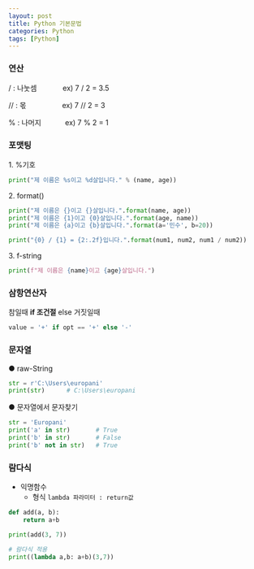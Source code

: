```yaml
---
layout: post
title: Python 기본문법
categories: Python
tags: [Python]
---
```


### 연산

/ : 나눗셈             ex) 7 / 2 = 3.5

// : 몫                  ex) 7 // 2 = 3

% : 나머지            ex) 7 % 2 = 1

### 포맷팅

1\. %기호

```python
print("제 이름은 %s이고 %d살입니다." % (name, age))
```

2\. format()

```python
print("제 이름은 {}이고 {}살입니다.".format(name, age))
print("제 이름은 {1}이고 {0}살입니다.".format(age, name))
print("제 이름은 {a}이고 {b}살입니다.".format(a='민수', b=20))

print("{0} / {1} = {2:.2f}입니다.".format(num1, num2, num1 / num2))
```

3\. f-string

```python
print(f"제 이름은 {name}이고 {age}살입니다.")
```

### 삼항연산자

참일때 **if 조건절** else 거짓일때

```python
value = '+' if opt == '+' else '-'
```

### 문자열

● raw-String

```python
str = r'C:\Users\europani'
print(str)		# C:\Users\europani

```

● 문자열에서 문자찾기

```python
str = 'Europani'
print('a' in str)		# True
print('b' in str)		# False
print('b' not in str)	# True
```

### 람다식
- 익명함수
  - 형식 `lambda 파라미터 : return값`

```python
def add(a, b):
    return a+b

print(add(3, 7))

# 람다식 적용
print((lambda a,b: a+b)(3,7))
```